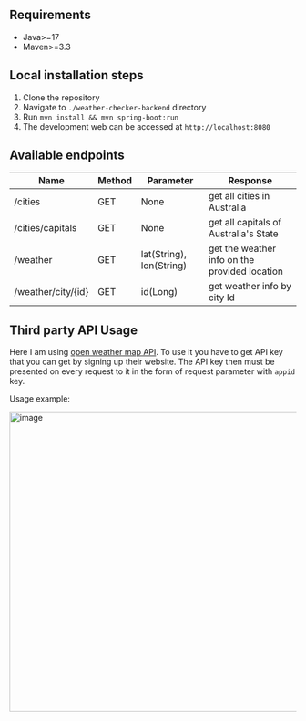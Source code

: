 ## Requirements
- Java>=17
- Maven>=3.3

## Local installation steps
1. Clone the repository
2. Navigate to `./weather-checker-backend` directory
3. Run `mvn install && mvn spring-boot:run`
4. The development web can be accessed at `http://localhost:8080`

## Available endpoints
Name | Method | Parameter | Response
--- | --- | --- | ---
/cities | GET | None | get all cities in Australia
/cities/capitals | GET | None | get all capitals of Australia's State
/weather | GET | lat(String), lon(String) | get the weather info on the provided location
/weather/city/{id} | GET | id(Long) | get weather info by city Id

## Third party API Usage
Here I am using [open weather map API](https://openweathermap.org/current). To use it you have to get API key that you can get by signing up their website. 
The API key then must be presented on every request to it in the form of request parameter with `appid` key.

Usage example:

<img width="526" alt="image" src="https://user-images.githubusercontent.com/32842793/197106355-316bfeff-06d5-450f-bc23-e8aa907ba7cc.png">

